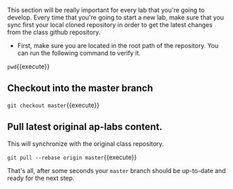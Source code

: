 This section will be really important for every lab that you're going
to develop. Every time that you're going to start a new lab, make sure
that you sync first your local cloned repository in order to get the
latest changes from the class github repository.

-  First, make sure you are located in the root path of the
repository. You can run the following command to verify it.

`pwd`{{execute}}


## Checkout into the master branch

`git checkout master`{{execute}}


## Pull latest original ap-labs content.

This will synchronize with the original class repository.

`git pull --rebase origin master`{{execute}}

That's all, after some seconds your `master` branch should be
up-to-date and ready for the next step.
